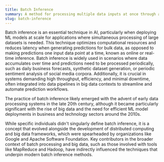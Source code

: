 ```yaml
---
title: Batch Inference
summary: A method for processing multiple data inputs at once through a trained model to produce predictions in a single execution or session.
slug: batch-inference
---
```


Batch inference is an essential technique in AI, particularly when deploying ML models at scale for applications where simultaneous processing of large datasets is needed. This technique optimizes computational resources and reduces latency when generating predictions for bulk data, as opposed to making predictions one input data point at a time, known as online or real-time inference. Batch inference is widely used in scenarios where data accumulates over time and predictions need to be processed periodically, such as daily business forecasts, synthetic dataset generation, or periodic sentiment analysis of social media corpora. Additionally, it is crucial in systems demanding high throughput, efficiency, and minimal downtime, often integrated into data pipelines in big data contexts to streamline and automate prediction workflows.

The practice of batch inference likely emerged with the advent of early data processing systems in the late 20th century, although it became particularly significant with the rise of big data and the need for efficient ML model deployments in business and technology sectors around the 2010s.

While specific individuals didn't singularly define batch inference, it is a concept that evolved alongside the development of distributed computing and big data frameworks, which were spearheaded by organizations like Google and Apache Software Foundation. Key contributors in the broader context of batch processing and big data, such as those involved with tools like MapReduce and Hadoop, have indirectly influenced the techniques that underpin modern batch inference methods.